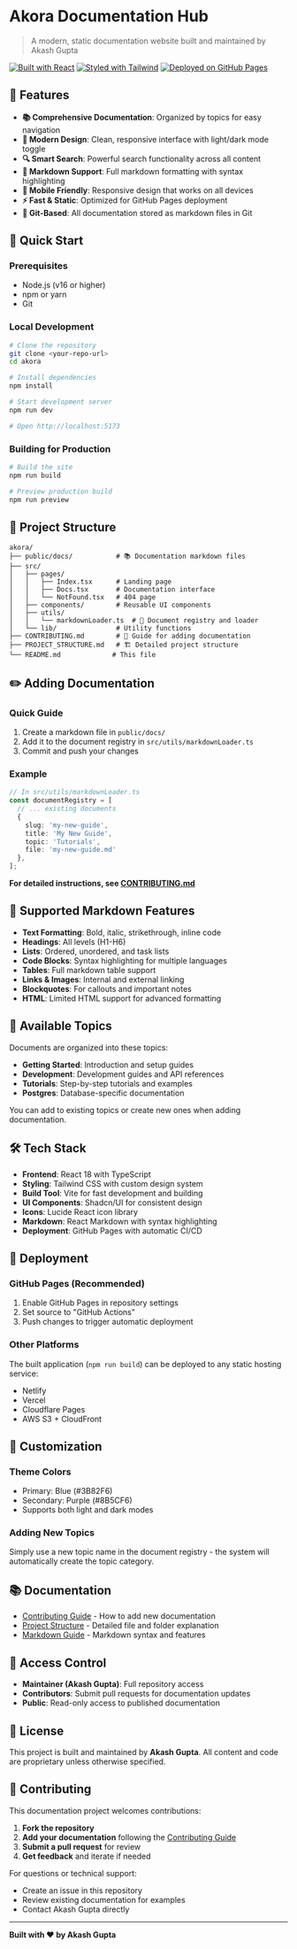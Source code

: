 # Akora Documentation Hub

> A modern, static documentation website built and maintained by Akash Gupta

[![Built with React](https://img.shields.io/badge/Built%20with-React-61DAFB?logo=react)](https://reactjs.org/)
[![Styled with Tailwind](https://img.shields.io/badge/Styled%20with-Tailwind%20CSS-38B2AC?logo=tailwind-css)](https://tailwindcss.com/)
[![Deployed on GitHub Pages](https://img.shields.io/badge/Deployed%20on-GitHub%20Pages-222?logo=github)](https://pages.github.com/)

## 🌟 Features

- **📚 Comprehensive Documentation**: Organized by topics for easy navigation
- **🎨 Modern Design**: Clean, responsive interface with light/dark mode toggle
- **🔍 Smart Search**: Powerful search functionality across all content
- **📝 Markdown Support**: Full markdown formatting with syntax highlighting
- **📱 Mobile Friendly**: Responsive design that works on all devices
- **⚡ Fast & Static**: Optimized for GitHub Pages deployment
- **🔧 Git-Based**: All documentation stored as markdown files in Git

## 🚀 Quick Start

### Prerequisites
- Node.js (v16 or higher)
- npm or yarn
- Git

### Local Development
```bash
# Clone the repository
git clone <your-repo-url>
cd akora

# Install dependencies
npm install

# Start development server
npm run dev

# Open http://localhost:5173
```

### Building for Production
```bash
# Build the site
npm run build

# Preview production build
npm run preview
```

## 📁 Project Structure

```
akora/
├── public/docs/           # 📚 Documentation markdown files
├── src/
│   ├── pages/
│   │   ├── Index.tsx      # Landing page
│   │   ├── Docs.tsx       # Documentation interface
│   │   └── NotFound.tsx   # 404 page
│   ├── components/        # Reusable UI components
│   ├── utils/
│   │   └── markdownLoader.ts  # 🔧 Document registry and loader
│   └── lib/               # Utility functions
├── CONTRIBUTING.md        # 📖 Guide for adding documentation
├── PROJECT_STRUCTURE.md   # 🏗️ Detailed project structure
└── README.md             # This file
```

## ✏️ Adding Documentation

### Quick Guide
1. Create a markdown file in `public/docs/`
2. Add it to the document registry in `src/utils/markdownLoader.ts`
3. Commit and push your changes

### Example
```typescript
// In src/utils/markdownLoader.ts
const documentRegistry = [
  // ... existing documents
  { 
    slug: 'my-new-guide', 
    title: 'My New Guide', 
    topic: 'Tutorials', 
    file: 'my-new-guide.md' 
  },
];
```

**For detailed instructions, see [CONTRIBUTING.md](CONTRIBUTING.md)**

## 📖 Supported Markdown Features

- **Text Formatting**: Bold, italic, strikethrough, inline code
- **Headings**: All levels (H1-H6)
- **Lists**: Ordered, unordered, and task lists
- **Code Blocks**: Syntax highlighting for multiple languages
- **Tables**: Full markdown table support
- **Links & Images**: Internal and external linking
- **Blockquotes**: For callouts and important notes
- **HTML**: Limited HTML support for advanced formatting

## 🎨 Available Topics

Documents are organized into these topics:

- **Getting Started**: Introduction and setup guides
- **Development**: Development guides and API references
- **Tutorials**: Step-by-step tutorials and examples
- **Postgres**: Database-specific documentation

You can add to existing topics or create new ones when adding documentation.

## 🛠️ Tech Stack

- **Frontend**: React 18 with TypeScript
- **Styling**: Tailwind CSS with custom design system
- **Build Tool**: Vite for fast development and building
- **UI Components**: Shadcn/UI for consistent design
- **Icons**: Lucide React icon library
- **Markdown**: React Markdown with syntax highlighting
- **Deployment**: GitHub Pages with automatic CI/CD

## 🚀 Deployment

### GitHub Pages (Recommended)
1. Enable GitHub Pages in repository settings
2. Set source to "GitHub Actions"
3. Push changes to trigger automatic deployment

### Other Platforms
The built application (`npm run build`) can be deployed to any static hosting service:
- Netlify
- Vercel
- Cloudflare Pages
- AWS S3 + CloudFront

## 🎨 Customization

### Theme Colors
- Primary: Blue (#3B82F6)
- Secondary: Purple (#8B5CF6)
- Supports both light and dark modes

### Adding New Topics
Simply use a new topic name in the document registry - the system will automatically create the topic category.

## 📚 Documentation

- [Contributing Guide](CONTRIBUTING.md) - How to add new documentation
- [Project Structure](PROJECT_STRUCTURE.md) - Detailed file and folder explanation
- [Markdown Guide](public/docs/how-to-add-documents.md) - Markdown syntax and features

## 🔐 Access Control

- **Maintainer (Akash Gupta)**: Full repository access
- **Contributors**: Submit pull requests for documentation updates
- **Public**: Read-only access to published documentation

## 📄 License

This project is built and maintained by **Akash Gupta**. All content and code are proprietary unless otherwise specified.

## 🤝 Contributing

This documentation project welcomes contributions:

1. **Fork the repository**
2. **Add your documentation** following the [Contributing Guide](CONTRIBUTING.md)
3. **Submit a pull request** for review
4. **Get feedback** and iterate if needed

For questions or technical support:
- Create an issue in this repository
- Review existing documentation for examples
- Contact Akash Gupta directly

---

**Built with ❤️ by Akash Gupta**
